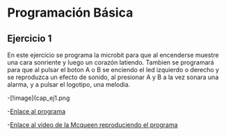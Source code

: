 # Programación Básica
## Ejercicio 1
En este ejercicio se programa la microbit para que al encenderse muestre una cara sonriente y luego un corazón latiendo. Tambien se programará para que al pulsar el boton A o B se enciendo el led izquierdo o derecho y se reproduzca un efecto de sonido, al presionar A y B a la vez sonara una alarma, y a pulsar el logotipo, una melodia.

-[!image](cap_ej1.png

-[Enlace al programa](microbit-maqueen2.hex)

-[Enlace al video de la Mcqueen reproduciendo el programa](https://www.youtube.com/shorts/29INlVmVf9U)
